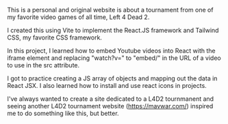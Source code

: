 This is a personal and original website is about a tournament from one of my favorite video games of all time, Left 4 Dead 2.

I created this using Vite to implement the React.JS framework and Tailwind CSS, my favorite CSS framework. 

In this project, I learned how to embed Youtube videos into React with the iframe element and replacing "watch?v=" to "embed/" in
the URL of a video to use in the src attribute.

I got to practice creating a JS array of objects and mapping out the data in React JSX. I also learned how to install and use react icons 
in projects. 

I've always wanted to create a site dedicated to a L4D2 tournmanent and seeing another L4D2 tournament website (https://mavwar.com/) inspired me to do 
something like this, but better. 
